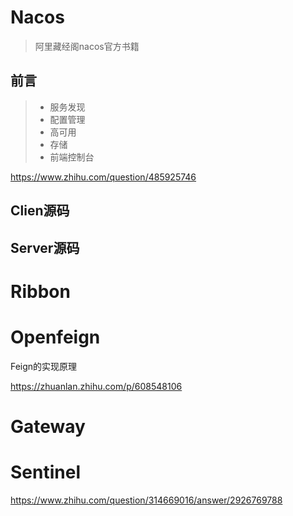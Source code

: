 # Nacos

> 阿里藏经阁nacos官方书籍

## 前言

> - 服务发现
> - 配置管理
> - 高可用
> - 存储
> - 前端控制台



https://www.zhihu.com/question/485925746







## Clien源码





## Server源码

















# Ribbon







# Openfeign

Feign的实现原理



https://zhuanlan.zhihu.com/p/608548106



# Gateway





# Sentinel



https://www.zhihu.com/question/314669016/answer/2926769788

